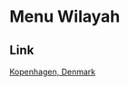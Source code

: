 # Menu Wilayah

## Link

[Kopenhagen, Denmark](https://github.com/gigit-pemilu/pemilu-2024-99-luar-negeri/tree/main/pilpres/hitung-suara/sub/99-luar-negeri/sub/60-kopenhagen-denmark/sub/01-kopenhagen-denmark/sub/0001-kopenhagen-denmark)

